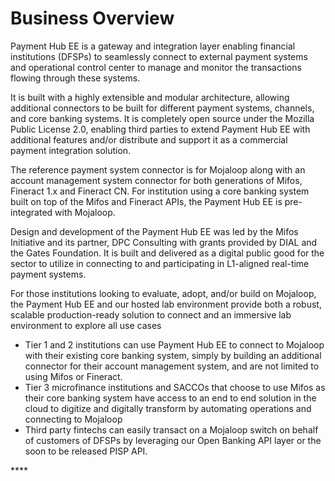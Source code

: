 # Business Overview

Payment Hub EE is a gateway and integration layer enabling financial institutions \(DFSPs\) to seamlessly connect to external payment systems and operational control center to manage and monitor the transactions flowing through these systems.

It is built with a highly extensible and modular architecture, allowing additional connectors to be built for different payment systems, channels, and core banking systems. It is completely open source under the Mozilla Public License 2.0, enabling third parties to extend Payment Hub EE with additional features and/or distribute and support it as a commercial payment integration solution. 

The reference payment system connector is for Mojaloop along with an account management system connector for both generations of Mifos, Fineract 1.x and Fineract CN. For institution using a core banking system built on top of the Mifos and Fineract APIs, the Payment Hub EE is pre-integrated with Mojaloop.

Design and development of the Payment Hub EE was led by the Mifos Initiative and its partner, DPC Consulting with grants provided by DIAL and the Gates Foundation. It is built and delivered as a digital public good for the sector to utilize in connecting to and participating in L1-aligned real-time payment systems.

For those institutions looking to evaluate, adopt, and/or build on Mojaloop, the Payment Hub EE and our hosted lab environment provide both a robust, scalable production-ready solution to connect and an immersive lab environment to explore all use cases

* Tier 1 and 2 institutions can use Payment Hub EE to connect to Mojaloop with their existing core banking system, simply by building an additional connector for their account management system, and are not limited to using Mifos or Fineract. 
* Tier 3 microfinance institutions and SACCOs that choose to use Mifos as their core banking system have access to an end to end solution in the cloud to digitize and digitally transform by automating operations and connecting to Mojaloop
* Third party fintechs can easily transact on a Mojaloop switch on behalf of customers of DFSPs by leveraging our Open Banking API layer or the soon to be released PISP API. 

\*\*\*\*

  


